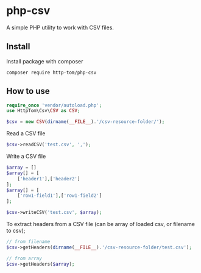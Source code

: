# php-csv

A simple PHP utility to work with CSV files.

## Install

Install package with composer

```
composer require http-tom/php-csv
```

## How to use

```php
require_once 'vendor/autoload.php';
use HttpTom\Csv\CSV as CSV;

$csv = new CSV(dirname(__FILE__).'/csv-resource-folder/');
```

Read a CSV file

```php
$csv->readCSV('test.csv', ',');
```

Write a CSV file

```php
$array = []
$array[] = [
    ['header1'],['header2']
];
$array[] = [
    ['row1-field1'],['row1-field2']
];

$csv->writeCSV('test.csv', $array);
```

To extract headers from a CSV file (can be array of loaded csv, or filename to csv);
```php
// from filename
$csv->getHeaders(dirname(__FILE__).'/csv-resource-folder/test.csv');

// from array
$csv->getHeaders($array);
```

